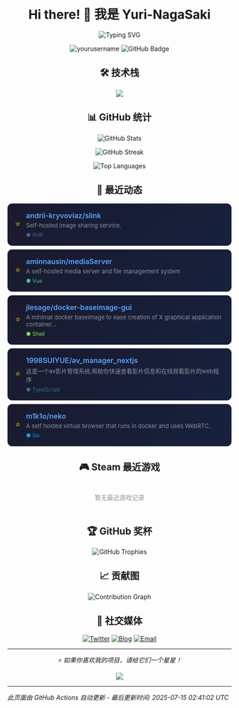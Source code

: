 # <div align="center">Hi there! 👋 我是 Yuri-NagaSaki</div>

<p align="center">
  <img src="https://readme-typing-svg.herokuapp.com?font=Fira+Code&pause=1000&color=36BCF7&center=true&vCenter=true&width=435&lines=全栈开发者;开源爱好者;终身学习者;代码改变世界" alt="Typing SVG" />
</p>

<p align="center">
  <img src="https://komarev.com/ghpvc/?username=yourusername&label=Profile%20views&color=0e75b6&style=flat" alt="yourusername" />
  <img src="https://img.shields.io/github/followers/yourusername?label=Followers&style=social" alt="GitHub Badge">
</p>


## <div align="center">🛠️ 技术栈</div>

<p align="center">
  <img src="https://skillicons.dev/icons?i=python,javascript,typescript,react,vue,nodejs,docker,kubernetes,aws,gcp,linux,git,vscode,figma" />
</p>

## <div align="center">📊 GitHub 统计</div>

<p align="center">
  <img src="https://github-readme-stats.vercel.app/api?username=Yuri-NagaSaki&show_icons=true&theme=tokyonight&hide_border=true" alt="GitHub Stats" />
</p>

<p align="center">
  <img src="https://github-readme-streak-stats.herokuapp.com/?user=Yuri-NagaSaki&theme=tokyonight&hide_border=true" alt="GitHub Streak" />
</p>

<p align="center">
  <img src="https://github-readme-stats.vercel.app/api/top-langs/?username=Yuri-NagaSaki&layout=compact&theme=tokyonight&hide_border=true" alt="Top Languages" />
</p>

## <div align="center">🌟 最近动态</div>

<!-- GITHUB_STARS:START -->

<div align="center" style="max-width: 700px; margin: 8px auto; background: linear-gradient(135deg, #1a1a2e 0%, #16213e 100%); border-radius: 10px; padding: 16px; border: 1px solid #30363d;">
  <div style="display: flex; align-items: center; gap: 12px;">
    <div style="color: #ffd700; font-size: 18px;">⭐</div>
    <div style="flex: 1; text-align: left;">
      <div>
        <a href="https://github.com/andrii-kryvoviaz/slink" target="_blank" style="color: #58a6ff; text-decoration: none; font-weight: 600; font-size: 16px;">
          andrii-kryvoviaz/slink
        </a>
      </div>
      <div style="color: #8b949e; font-size: 13px; margin-top: 4px;">Self-hosted image sharing service.</div>
      <div style="margin-top: 6px;"><span style="color: #4f5d95; font-size: 12px;">● PHP</span></div>
    </div>
  </div>
</div>

<div align="center" style="max-width: 700px; margin: 8px auto; background: linear-gradient(135deg, #1a1a2e 0%, #16213e 100%); border-radius: 10px; padding: 16px; border: 1px solid #30363d;">
  <div style="display: flex; align-items: center; gap: 12px;">
    <div style="color: #ffd700; font-size: 18px;">⭐</div>
    <div style="flex: 1; text-align: left;">
      <div>
        <a href="https://github.com/aminnausin/mediaServer" target="_blank" style="color: #58a6ff; text-decoration: none; font-weight: 600; font-size: 16px;">
          aminnausin/mediaServer
        </a>
      </div>
      <div style="color: #8b949e; font-size: 13px; margin-top: 4px;">A self-hosted media server and file management system</div>
      <div style="margin-top: 6px;"><span style="color: #4fc08d; font-size: 12px;">● Vue</span></div>
    </div>
  </div>
</div>

<div align="center" style="max-width: 700px; margin: 8px auto; background: linear-gradient(135deg, #1a1a2e 0%, #16213e 100%); border-radius: 10px; padding: 16px; border: 1px solid #30363d;">
  <div style="display: flex; align-items: center; gap: 12px;">
    <div style="color: #ffd700; font-size: 18px;">⭐</div>
    <div style="flex: 1; text-align: left;">
      <div>
        <a href="https://github.com/jlesage/docker-baseimage-gui" target="_blank" style="color: #58a6ff; text-decoration: none; font-weight: 600; font-size: 16px;">
          jlesage/docker-baseimage-gui
        </a>
      </div>
      <div style="color: #8b949e; font-size: 13px; margin-top: 4px;">A minimal docker baseimage to ease creation of X graphical application container...</div>
      <div style="margin-top: 6px;"><span style="color: #89e051; font-size: 12px;">● Shell</span></div>
    </div>
  </div>
</div>

<div align="center" style="max-width: 700px; margin: 8px auto; background: linear-gradient(135deg, #1a1a2e 0%, #16213e 100%); border-radius: 10px; padding: 16px; border: 1px solid #30363d;">
  <div style="display: flex; align-items: center; gap: 12px;">
    <div style="color: #ffd700; font-size: 18px;">⭐</div>
    <div style="flex: 1; text-align: left;">
      <div>
        <a href="https://github.com/1998SUIYUE/av_manager_nextjs" target="_blank" style="color: #58a6ff; text-decoration: none; font-weight: 600; font-size: 16px;">
          1998SUIYUE/av_manager_nextjs
        </a>
      </div>
      <div style="color: #8b949e; font-size: 13px; margin-top: 4px;">这是一个av影片管理系统,帮助你快速查看影片信息和在线观看影片的web程序</div>
      <div style="margin-top: 6px;"><span style="color: #2b7489; font-size: 12px;">● TypeScript</span></div>
    </div>
  </div>
</div>

<div align="center" style="max-width: 700px; margin: 8px auto; background: linear-gradient(135deg, #1a1a2e 0%, #16213e 100%); border-radius: 10px; padding: 16px; border: 1px solid #30363d;">
  <div style="display: flex; align-items: center; gap: 12px;">
    <div style="color: #ffd700; font-size: 18px;">⭐</div>
    <div style="flex: 1; text-align: left;">
      <div>
        <a href="https://github.com/m1k1o/neko" target="_blank" style="color: #58a6ff; text-decoration: none; font-weight: 600; font-size: 16px;">
          m1k1o/neko
        </a>
      </div>
      <div style="color: #8b949e; font-size: 13px; margin-top: 4px;">A self hosted virtual browser that runs in docker and uses WebRTC.</div>
      <div style="margin-top: 6px;"><span style="color: #00add8; font-size: 12px;">● Go</span></div>
    </div>
  </div>
</div>
<!-- GITHUB_STARS:END -->

## <div align="center">🎮 Steam 最近游戏</div>

<!-- STEAM_GAMES:START -->
<div align="center" style="color: #8b949e; padding: 20px;">暂无最近游戏记录</div>
<!-- STEAM_GAMES:END -->

## <div align="center">🏆 GitHub 奖杯</div>

<p align="center">
  <img src="https://github-profile-trophy.vercel.app/?username=Yuri-NagaSaki&theme=onedark&no-frame=true&row=2&column=3" alt="GitHub Trophies" />
</p>

## <div align="center">📈 贡献图</div>

<p align="center">
  <img src="https://github-readme-activity-graph.vercel.app/graph?username=Yuri-NagaSaki&theme=tokyo-night&hide_border=true" alt="Contribution Graph" />
</p>

## <div align="center">🔗 社交媒体</div>

<p align="center">
  <a href="https://twitter.com/Yuri-NagaSaki"><img src="https://img.shields.io/badge/Twitter-1DA1F2?style=for-the-badge&logo=twitter&logoColor=white" alt="Twitter"></a>
  <a href="https://catcat.blog"><img src="https://img.shields.io/badge/Blog-FF5722?style=for-the-badge&logo=blogger&logoColor=white" alt="Blog"></a>
  <a href="mailto:sa@catcat.blog"><img src="https://img.shields.io/badge/Email-D14836?style=for-the-badge&logo=gmail&logoColor=white" alt="Email"></a>
</p>

---

<p align="center">
  <i>⭐️ 如果你喜欢我的项目，请给它们一个星星！</i>
</p>

<p align="center">
  <img src="https://capsule-render.vercel.app/api?type=waving&color=gradient&height=60&section=footer" />
</p>

---
*此页面由 GitHub Actions 自动更新 - 最后更新时间: <!-- UPDATE_TIME:START -->2025-07-15 02:41:02 UTC<!-- UPDATE_TIME:END -->* 
